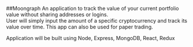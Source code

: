 ##Moongraph 
An application to track the value of your current portfolio value without
sharing addresses or logins.  
User will simply input the amount of a specific cryptocurrency and track
its value over time. 
This app can also be used for paper trading.

Application will be built using Node, Express, MongoDB, React, Redux
